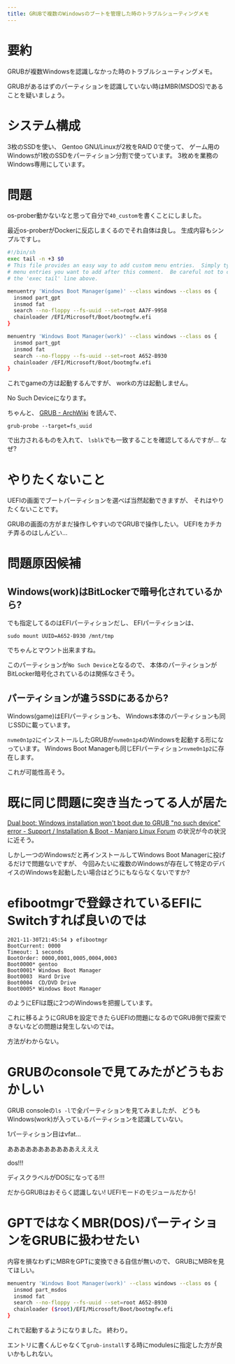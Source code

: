 ```yaml
---
title: GRUBで複数のWindowsのブートを管理した時のトラブルシューティングメモ
---
```


# 要約

GRUBが複数Windowsを認識しなかった時のトラブルシューティングメモ。

GRUBがあるはずのパーティションを認識していない時はMBR(MSDOS)であることを疑いましょう。

# システム構成

3枚のSSDを使い、
Gentoo GNU/Linuxが2枚をRAID 0で使って、
ゲーム用のWindowsが1枚のSSDをパーティション分割で使っています。
3枚めを業務のWindows専用にしています。

# 問題

os-prober動かないなと思って自分で`40_custom`を書くことにしました。

最近os-proberがDockerに反応しまくるのでそれ自体は良し。
生成内容もシンプルですし。

~~~sh
#!/bin/sh
exec tail -n +3 $0
# This file provides an easy way to add custom menu entries.  Simply type the
# menu entries you want to add after this comment.  Be careful not to change
# the 'exec tail' line above.

menuentry 'Windows Boot Manager(game)' --class windows --class os {
  insmod part_gpt
  insmod fat
  search --no-floppy --fs-uuid --set=root AA7F-9958
  chainloader /EFI/Microsoft/Boot/bootmgfw.efi
}

menuentry 'Windows Boot Manager(work)' --class windows --class os {
  insmod part_gpt
  insmod fat
  search --no-floppy --fs-uuid --set=root A652-B930
  chainloader /EFI/Microsoft/Boot/bootmgfw.efi
}
~~~

これでgameの方は起動するんですが、
workの方は起動しません。

No Such Deviceになります。

ちゃんと、
[GRUB - ArchWiki](https://wiki.archlinux.jp/index.php/GRUB)
を読んで、

~~~console
grub-probe --target=fs_uuid
~~~

で出力されるものを入れて、
`lsblk`でも一致することを確認してるんですが…
なぜ?

# やりたくないこと

UEFIの画面でブートパーティションを選べば当然起動できますが、
それはやりたくないことです。

GRUBの画面の方がまだ操作しやすいのでGRUBで操作したい。
UEFIをカチカチ弄るのはしんどい…

# 問題原因候補

## Windows(work)はBitLockerで暗号化されているから?

でも指定してるのはEFIパーティションだし、
EFIパーティションは、

~~~console
sudo mount UUID=A652-B930 /mnt/tmp
~~~

でちゃんとマウント出来ますね。

このパーティションが`No Such Device`となるので、
本体のパーティションがBitLocker暗号化されているのは関係なさそう。

## パーティションが違うSSDにあるから?

Windows(game)はEFIパーティションも、
Windows本体のパーティションも同じSSDに載っています。

`nvme0n1p2`にインストールしたGRUBが`nvme0n1p4`のWindowsを起動する形になっています。
Windows Boot Managerも同じEFIパーティション`nvme0n1p2`に存在します。

これが可能性高そう。

# 既に同じ問題に突き当たってる人が居た

[Dual boot: Windows installation won't boot due to GRUB "no such device" error - Support / Installation & Boot - Manjaro Linux Forum](https://forum.manjaro.org/t/dual-boot-windows-installation-wont-boot-due-to-grub-no-such-device-error/33995)
の状況が今の状況に近そう。

しかし一つのWindowsだと再インストールしてWindows Boot Managerに投げるだけで問題ないですが、
今回みたいに複数のWindowsが存在して特定のデバイスのWindowsを起動したい場合はどうにもならなくないですか?

# efibootmgrで登録されているEFIにSwitchすれば良いのでは

~~~console
2021-11-30T21:45:54 ❯ efibootmgr
BootCurrent: 0000
Timeout: 1 seconds
BootOrder: 0000,0001,0005,0004,0003
Boot0000* gentoo
Boot0001* Windows Boot Manager
Boot0003  Hard Drive
Boot0004  CD/DVD Drive
Boot0005* Windows Boot Manager
~~~

のようにEFIは既に2つのWindowsを把握しています。

これに移るようにGRUBを設定できたらUEFIの問題になるのでGRUB側で探索できないなどの問題は発生しないのでは。

方法がわからない。

# GRUBのconsoleで見てみたがどうもおかしい

GRUB consoleの`ls -l`で全パーティションを見てみましたが、
どうもWindows(work)が入っているパーティションを認識していない。

1パーティション目はvfat…


あああああああああああええええ

dos!!!

ディスクラベルがDOSになってる!!!

だからGRUBはおそらく認識しない!
UEFIモードのモジュールだから!

# GPTではなくMBR(DOS)パーティションをGRUBに扱わせたい

内容を損なわずにMBRをGPTに変換できる自信が無いので、
GRUBにMBRを見てほしい。

~~~sh
menuentry 'Windows Boot Manager(work)' --class windows --class os {
  insmod part_msdos
  insmod fat
  search --no-floppy --fs-uuid --set=root A652-B930
  chainloader ($root)/EFI/Microsoft/Boot/bootmgfw.efi
}
~~~

これで起動するようになりました。
終わり。

エントリに書くんじゃなくて`grub-install`する時にmodulesに指定した方が良いかもしれない。
